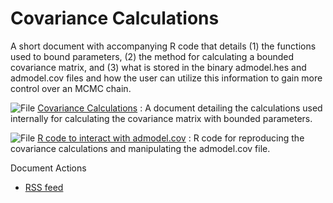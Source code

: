 #  Covariance Calculations

A short document with accompanying R code that details (1) the functions used to bound parameters, (2) the method for calculating a bounded covariance matrix, and (3) what is stored in the binary admodel.hes and admodel.cov files and how the user can utilize this information to gain more control over an MCMC chain.

![File][1] [Covariance Calculations][2]
:  A document detailing the calculations used internally for calculating the covariance matrix with bounded parameters.

![File][3] [R code to interact with admodel.cov][4]
:  R code for reproducing the covariance calculations and manipulating the admodel.cov file.

Document Actions

* [RSS feed][5]

[1]: http/www.admb-project.orpdf.png
[2]: view
[3]: http/www.admb-project.orapplication.png
[4]: r-code-to-interact-with-admodel.coview
[5]: RSS ""
